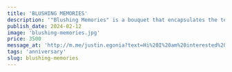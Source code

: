 ```yaml
---
title: 'BLUSHING MEMORIES'
description: '"Blushing Memories" is a bouquet that encapsulates the tender essence of cherished moments. Delicate pink blooms mingle with touches of ivory and soft greenery, creating a vision of timeless elegance. Each blossom whispers of fond recollections, evoking the gentle blush of nostalgia. Like fragments of precious memories woven together, this bouquet offers a heartfelt tribute to love, laughter, and the beauty of shared experiences. With every glance, it invites you to reminisce and treasure the moments that have left an indelible mark on your heart.'
publish_date: 2024-02-12
image: 'blushing-memories.jpg'
price: 3500
message_at: 'http://m.me/justin.egonia?text=Hi%20I%20am%20interested%20in%20this%20product.%20Could%20you%20please%20provide%20availability%20details?%0A%0Aproduct%20link:%20https://jjj-flowershop.vercel.app/shop/blushing-memories'
tags: 'anniversary'
slug: blushing-memories
---
```

